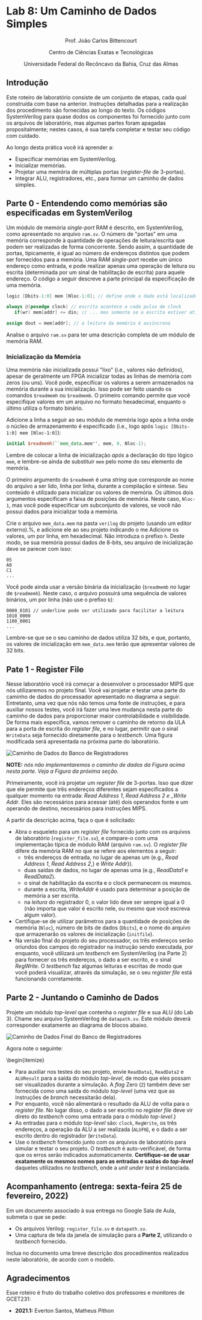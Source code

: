 # Lab 8: Um Caminho de Dados Simples

<p align="center">
Prof. João Carlos Bittencourt
</p>
<p align="center">
Centro de Ciências Exatas e Tecnológicas
</p>
<p align="center">
Universidade Federal do Recôncavo da Bahia, Cruz das Almas
</p>

## Introdução

Este roteiro de laboratório consiste de um conjunto de etapas, cada qual construída com base na anterior. Instruções detalhadas para a realização dos procedimento são fornecidas ao longo do texto. Os códigos SystemVerilog para quase dodos os componentes foi fornecido junto com os arquivos de laboratório, mas algumas partes foram apagadas propositalmente; nestes casos, é sua tarefa completar e testar seu código com cuidado.

Ao longo desta prática você irá aprender a:

- Especificar memórias em SystemVerilog.
- Inicializar memórias.
- Projetar uma memória de múltiplas portas (_register-file_ de 3-portas).
- Integrar ALU, registradores, etc., para formar um caminho de dados simples.

## Parte 0 - Entendendo como memórias são especificadas em SystemVerilog

Um módulo de memória _single-port_ RAM é descrito, em SystemVerilog, como apresentado no arquivo `ram.sv`. O número de "portas" em uma memória corresponde à quantidade de operações de leitura/escrita que podem ser realizadas de forma concorrente. Sendo assim, a quantidade de portas, tipicamente, é igual ao número de endereços distintos que podem ser fornecidos para a memória. Uma RAM _single-port_ recebe um único endereço como entrada, e pode realizar apenas uma operação de leitura ou escrita (determinada por um sinal de habilitação de escrita) para aquele endereço. O código a seguir descreve a parte principal da especificação de uma memória.

```verilog
logic [Dbits-1:0] mem [Nloc-1:0]; // define onde o dado está localizado

always @(posedge clock) // escrita acontece a cada pulso de clock
   if(wr) mem[addr] <= din; // ... mas somente se a escrita estiver ativa

assign dout = mem[addr]; // a leitura da memória é assíncrona
```

Analise o arquivo `ram.sv` para ter uma descrição completa de um módulo de memória RAM.

### Inicialização da Memória

Uma memória não inicializada possui "lixo" (i.e., valores não definidos), apesar de geralmente um FPGA inicializar todas as linhas de memória com zeros (ou uns). Você pode, especificar os valores a serem armazenados na memória durante a sua inicialização. Isso pode ser feito usando os comandos `$readmemh` ou `$readmemb`. O primeiro comando permite que você especifique valores em um arquivo no formato hexadecimal, enquanto o último utiliza o formato binário.

Adicione a linha a seguir ao seu módulo de memória logo após a linha onde o núcleo de armazenamento é especificado (i.e., logo após `logic [Dbits-1:0] mem [Nloc-1:0]`):

```verilog
initial $readmemh(``mem_data.mem'', mem, 0, Nloc-1);
```

Lembre de colocar a linha de inicialização _após_ a declaração do tipo lógico `mem`, e lembre-se ainda de substituir `mem` pelo nome do seu elemento de memória.

O primeiro argumento do `$readmemh` é uma _string_ que corresponde ao nome do arquivo a ser lido, linha por linha, durante a compilação e síntese. Seu conteúdo é utilizado para inicializar os valores de memória. Os últimos dois argumentos especificam a faixa de posições de memória. Neste caso, `Nloc-1`, mas você pode especificar um subconjunto de valores, se você não possui dados para inicializar toda a memória.

Crie o arquivo `mem_data.mem` na pasta `verilog` do projeto (usando um editor externo).%, e adicione ele ao seu projeto indicando o me
Adicione os valores, um por linha, em hexadecimal. Não introduza o prefixo `h`. Deste modo, se sua memória possui dados de 8-bits, seu arquivo de inicialização deve se parecer com isso:

```
05
A0
C1
...
```

Você pode ainda usar a versão binária da inicialização (`$readmemb` no lugar de `$readmemh`). Neste caso, o arquivo possuirá uma sequência de valores binários, um por linha (não use o prefixo `b`):

```
0000_0101 // underline pode ser utilizado para facilitar a leitura
1010_0000
1100_0001
...
```

Lembre-se que se o seu caminho de dados utiliza 32 bits, e que, portanto, os valores de inicialização em `mem_data.mem` terão que apresentar valores de 32 bits.

## Pate 1 - Register File

Nesse laboratório você irá começar a desenvolver o processador MIPS que nós utilizaremos no projeto final. Você vai projetar e testar uma parte do caminho de dados do processador apresentado no diagrama a seguir. Entretanto, uma vez que nós não temos uma fonte de instruções, e para auxiliar nossos testes, você irá fazer uma leve mudança nesta parte do caminho de dados para proporcionar maior controlabilidade e visibilidade. De forma mais específica, vamos remover o caminho de retorno da ULA para a porta de escrita do _register file_, e no lugar, permitir que o sinal `WriteData` seja fornecido diretamente para o _testbench_. Uma figura modificada será apresentada na próxima parte do laboratório.

![Caminho de Dados do Banco de Registradores](alu-reg1.png)

**NOTE:** _nós não implementaremos o caminho de dados da Figura acima nesta parte. Veja a Figura da próxima seção._

Primeiramente, você irá projetar um _register file_ de 3-portas. Isso que dizer que ele permite que três endereços diferentes sejam especificados a qualquer momento na entrada: _Read Address 1_, _Read Address 2 e \_Write Addr_. Eles são necessários para acessar (até) dois operandos fonte e um operando de destino, necessários para instruções MIPS.

A partir da descrição acima, faça o que é solicitado:

- Abra o esqueleto para um _register file_ fornecido junto com os arquivos de laboratório (`register_file.sv`), e compare-o com uma implementação típica de módulo RAM (arquivo `ram.sv`). O _register file_ difere da memória RAM no que se refere aos elementos a seguir:
  - três endereços de entrada, no lugar de apenas um (e.g., _Read Address 1_, _Read Address 2_,} e _Write Addr_}).
  - duas saídas de dados, no lugar de apenas uma (e.g., _ReadData1_ e _ReadData2_).
  - o sinal de habilitação da escrita e o clock permanecem os mesmos.
  - durante a escrita, _WriteAddr_ é usado para determinar a posição de memória a ser escrita.
  - na _leitura_ do registrador 0, o valor lido deve ser sempre igual a 0 (não importa que valor é escrito nele, ou mesmo que você escreva algum valor).
- Certifique-se de utilizar parâmetros para a quantidade de posições de memória (`Nloc`), número de bits de dados (`Dbits`), e o nome do arquivo que armazenarão os valores de inicialização (`initfile`).
- Na versão final do projeto do seu processador, os três endereços serão oriundos dos campos do registrador na instrução sendo executada, por enquanto, você utilizará um _testbench_ em SystemVerilog (na Parte 2) para fornecer os três endereços, o dado a ser escrito, e o sinal _RegWrite_. O _testbench_ faz algumas leituras e escritas de modo que você poderá visualizar, através da simulação, se o seu _register file_ está funcionando corretamente.

## Parte 2 - Juntando o Caminho de Dados

Projete um módulo _top-level_ que contenha o _register file_ e sua ALU (do Lab 3). Chame seu arquivo SystemVerilog de `datapath.sv`. Este módulo deverá corresponder exatamente ao diagrama de blocos abaixo.

![Caminho de Dados Final do Banco de Registradores](alu-reg2.png)

Agora note o seguinte:

\begin{itemize}

- Para auxiliar nos testes do seu projeto, envie `ReadData1`, `ReadData2` e `ALUResult` para a saída do módulo _top-level_, de modo que eles possam ser visualizados durante a simulação. A _flag_ Zero (`Z`) também deve ser fornecida como uma saída do módulo _top-level_ (uma vez que as instruções de _branch_ necessitarão dela).
- Por enquanto, você não alimentará o resultado da ALU de volta para o _register file_. No lugar disso, o dado a ser escrito no _register file_ deve vir direto do _testbench_ como uma entrada para o módulo _top-level_.}
- As entradas para o módulo _top-level_ são: `clock`, `RegWrite`, os três endereços, a operação da ALU a ser realizada (`ALUFN`), e o dado a ser escrito dentro do registrador (`WriteData`).
- Use o _testbench_ fornecido junto com os arquivos de laboratório para simular e testar o seu projeto. O _testbench_ é auto-verificável, de forma que os erros serão indicados automaticamente. **Certifique-se de usar exatamente os mesmos nomes para as entradas e saídas do _top-level_** daqueles utilizados no _testbench_, onde a _unit under test_ é instanciada.

## Acompanhamento (entrega: sexta-feira 25 de fevereiro, 2022)

Em um documento associado à sua entrega no Google Sala de Aula, submeta o que se pede:

- Os arquivos Verilog: `register_file.sv` e `datapath.sv`.
- Uma captura de tela da janela de simulação para a **Parte 2**, utilizando o _testbench_ fornecido.

Inclua no documento uma breve descrição dos procedimentos realizados neste laboratório, de acordo com o modelo.

## Agradecimentos

Esse roteiro é fruto do trabalho coletivo dos professores e monitores de GCET231:

- **2021.1:** Everton Santos, Matheus Pithon
